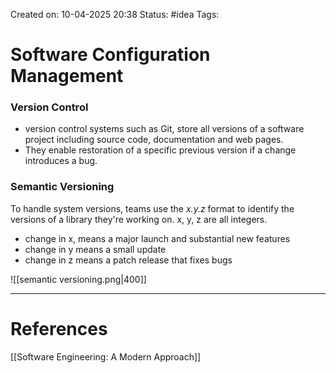 Created on: 10-04-2025 20:38
Status: #idea
Tags:
# Software Configuration Management

### Version Control
- version control systems such as Git, store all versions of a software project including source code, documentation and web pages.
- They enable restoration of a specific previous version if a change introduces a bug.

### Semantic Versioning
To handle system versions, teams use the _x.y.z_ format to identify the versions of a library they're working on. x, y, z are all integers. 
- change in x, means a major launch and substantial new features
- change in y means a small update
- change in z means a patch release that fixes bugs

![[semantic versioning.png|400]]



-----------------
# References
[[Software Engineering:  A Modern Approach]]